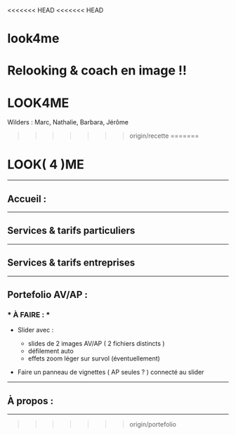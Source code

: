 <<<<<<< HEAD
<<<<<<< HEAD
# look4me
Relooking & coach en image !!
=======
# LOOK4ME

Wilders : Marc, Nathalie, Barbara, Jérôme
>>>>>>> origin/recette
=======
# LOOK( 4 )ME

***
## Accueil :
***
## Services & tarifs particuliers
***
## Services & tarifs entreprises
***
## Portefolio AV/AP :

### * À FAIRE : *

* Slider avec :
    * slides de 2 images AV/AP ( 2 fichiers distincts )
    * défilement auto
    * effets zoom léger sur survol (éventuellement)


* Faire un panneau de vignettes ( AP seules ? ) connecté au slider

***
## À propos :
***
>>>>>>> origin/portefolio
